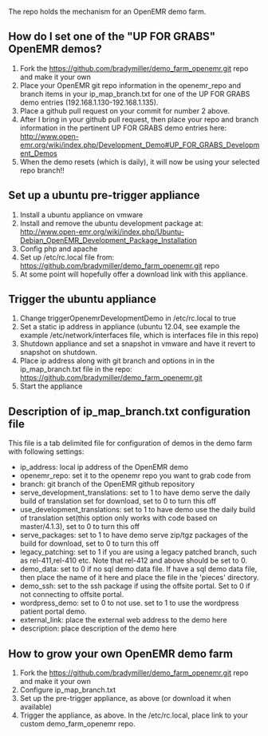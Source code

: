 
The repo holds the mechanism for an OpenEMR demo farm.

How do I set one of the "UP FOR GRABS" OpenEMR demos?
-----------------------------------------------------
1. Fork the https://github.com/bradymiller/demo_farm_openemr.git repo and make it your own
2. Place your OpenEMR git repo information in the openemr_repo and branch items in
   your ip_map_branch.txt for one of the UP FOR GRABS demo entries (192.168.1.130-192.168.1.135).
3. Place a github pull request on your commit for number 2 above.
4. After I bring in your github pull request, then place your repo and branch
   information in the pertinent UP FOR GRABS demo entries here:
   http://www.open-emr.org/wiki/index.php/Development_Demo#UP_FOR_GRABS_Development_Demos
5. When the demo resets (which is daily), it will now be using your selected repo branch!!

Set up a ubuntu pre-trigger appliance
------------------------------------
1. Install a ubuntu appliance on vmware
2. Install and remove the ubuntu development package at:
   http://www.open-emr.org/wiki/index.php/Ubuntu-Debian_OpenEMR_Development_Package_Installation
3. Config php and apache
4. Set up /etc/rc.local file from:
   https://github.com/bradymiller/demo_farm_openemr.git repo
5. At some point will hopefully offer a download link with this appliance.

Trigger the ubuntu appliance
----------------------------
1. Change triggerOpenemrDevelopmentDemo in /etc/rc.local to true
2. Set a static ip address in appliance (ubuntu 12.04, see example 
   the example /etc/network/interfaces file, which is interfaces
   file in this repo)
3. Shutdown appliance and set a snapshot in vmware and have it revert to
   snapshot on shutdown.
4. Place ip address along with git branch and options in
   in the ip_map_branch.txt file in the repo:
   https://github.com/bradymiller/demo_farm_openemr.git
5. Start the appliance

Description of ip_map_branch.txt configuration file
---------------------------------------------------
This file is a tab delimited file for configuration of demos in the demo farm with following settings:
- ip_address: local ip address of the OpenEMR demo
- openemr_repo: set it to the openemr repo you want to grab code from
- branch: git branch of the OpenEMR github repository
- serve_development_translations: set to 1 to have demo serve the daily build of translation set for download, set to 0 to turn this off
- use_development_translations: set to 1 to have demo use the daily build of translation set(this option only works with code based on master/4.1.3), set to 0 to turn this off
- serve_packages: set to 1 to have demo serve zip/tgz packages of the build for download, set to 0 to turn this off
- legacy_patching: set to 1 if you are using a legacy patched branch, such as rel-411,rel-410 etc. Note that rel-412 and above should be set to 0.
- demo_data: set to 0 if no sql demo data file. If have a sql demo data file, then place the name of it here and place the file in the 'pieces' directory.
- demo_ssh: set to the ssh package if using the offsite portal. Set to 0 if not connecting to offsite portal.
- wordpress_demo: set to 0 to not use. set to 1 to use the wordpress patient portal demo.
- external_link: place the external web address to the demo here
- description: place description of the demo here

How to grow your own OpenEMR demo farm
--------------------------------------
1. Fork the https://github.com/bradymiller/demo_farm_openemr.git repo and make it your own
2. Configure ip_map_branch.txt
3. Set up the pre-trigger appliance, as above (or download it when available)
4. Trigger the appliance, as above. In the /etc/rc.local, place link to your custom demo_farm_openemr repo.


